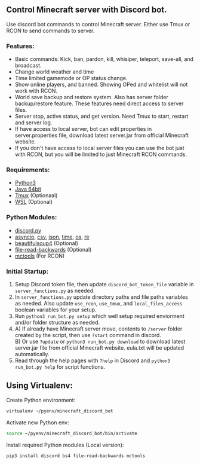 ## Control Minecraft server with Discord bot.
Use discord bot commands to control Minecraft server. Either use Tmux or RCON to send commands to server. 

### Features:
- Basic commands: Kick, ban, pardon, kill, whisiper, teleport, save-all, and broadcast.
- Change world weather and time
- Time limited gamemode or OP status change.
- Show online players, and banned. Showing OPed and whitelist will not work with RCON.
- World save backup and restore system. Also has server folder backup/restore feature. These features need direct access to server files.
- Server stop, active status, and get version. Need Tmux to start, restart and server log.
- If have access to local server, bot can edit properties in server.properties file, download latest server.jar from official Minecraft website.
- If you don't have access to local server files you can use the bot just with RCON, but you will be limited to just Minecraft RCON commands.


### Requirements:
- [Python3](https://www.python.org/)
- [Java 64bit](https://www.java.com/en/download/linux_manual.jsp)
- [Tmux](https://github.com/tmux/tmux/wiki) (Optionaal)
- [WSL](https://docs.microsoft.com/en-us/windows/wsl/install-win10) (Optional)

### Python Modules:
- [discord.py](https://github.com/Rapptz/discord.py)
- [asyncio](https://docs.python.org/3/library/asyncio.html), [csv](https://docs.python.org/3/library/csv.html), [json](https://docs.python.org/3/library/json.html), [time](https://docs.python.org/3/library/time.html), [os](https://docs.python.org/3/library/os.html), [re](https://docs.python.org/3/library/re.html)
- [beautifulsoup4](https://pypi.org/project/beautifulsoup4/) (Optional)
- [file-read-backwards](https://pypi.org/project/file-read-backwards/) (Optional)
- [mctools](https://pypi.org/project/mctools/) (For RCON)


### Initial Startup:
1. Setup Discord token file, then update `discord_bot_token_file` variable in `server_functions.py` as needed.
2. In `server_functions.py` update directory paths and file paths variables as needed. Also update `use_rcon`, `use_tmux`, and `local_files_access` boolean variables for your setup.
3. Run `python3 run_bot.py setup` which well setup required enviorment and/or folder structure as needed.
4. A) If already have Minecraft server move, contents to `/server` folder created by the script, then use `?start` command in discord.\
B) Or use `?update` or `python3 run_bot.py download` to download latest server.jar file from official Minecraft website. eula.txt will be updated automatically.
5. Read through the help pages with `?help` in Discord and `python3 run_bot.py help` for script functions.

## Using Virtualenv:
Create Python environment:
```bash
virtualenv ~/pyenv/minecraft_discord_bot
```
Activate new Python env:
```bash
source ~/pyenv/minecraft_discord_bot/bin/activate
```
Install required Python modules (Local version):
```bash
pip3 install discord bs4 file-read-backwards mctools
```

